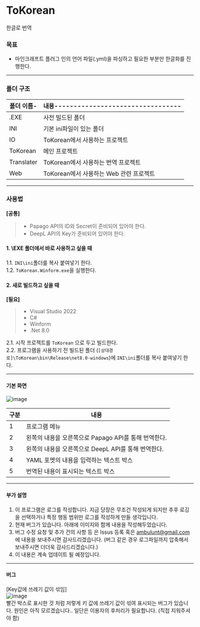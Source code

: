 # ToKorean
 한글로 번역

### 목표
  * 마인크래프트 플러그 인의 언어 파일(.yml)을 파싱하고 필요한 부분만 한글화를 진행한다.

---

### 폴더 구조
  |폴더 이름-|내용---------------------------------|
  |----------|-------------------------------------|
  |.EXE      |사전 빌드된 폴더                      |
  |INI       |기본 ini파일이 있는 폴더              |
  |IO        |ToKorean에서 사용하는 프로젝트         |
  |ToKorean  |메인 프로젝트                         |
  |Translater|ToKorean에서 사용하는 번역 프로젝트    |
  |Web       |ToKorean에서 사용하는 Web 관련 프로젝트|

---

### 사용법
**[공통]**
> - Papago API의 ID와 Secret이 준비되어 있어야 한다.
> - DeepL API의 Key가 준비되어 있어야 한다.

  #### 1. \EXE 폴더에서 바로 사용하고 싶을 때
  1.1. `INI\ini`폴더를 복사 붙여넣기 한다.  
  1.2. `ToKorean.Winform.exe`을 실행한다.  
  
  #### 2. 새로 빌드하고 싶을 때
  **[필요]**
  > - Visual Studio 2022  
  > - C#  
  > - Winform  
  > - .Net 8.0

  2.1. 시작 프로젝트를 `ToKorean` 으로 두고 빌드한다.  
  2.2. 프로그램을 사용하기 전 빌드된 폴더 (`[상대경로]\ToKorean\bin\Release\net8.0-windows`)에 `INI\ini`폴더를 복사 붙여넣기 한다.  

---

#### 기본 화면
![image](https://github.com/rladbs8714/ToKoreanForYaml/assets/33797666/90cbae7d-8ed6-4910-99aa-360ff1cf0c9c)

|구분|내용                                            |
|----|------------------------------------------------|
|1   |프로그램 메뉴                                    |
|2   |왼쪽의 내용을 오른쪽으로 Papago API를 통해 번역한다.|
|3   |왼쪽의 내용을 오른쪽으로 DeepL API를 통해 번역한다. |
|4   |YAML 포멧의 내용을 입력하는 텍스트 박스            |
|5   |번역된 내용이 표시되는 텍스트 박스                 |

---

#### 부가 설명
  1. 이 프로그램은 로그를 작성합니다. 지금 당장은 무조건 작성되게 되지만 추후 로깅을 선택하거나 특정 행동 범위만 로그를 작성하게 만들 생각입니다.
  2. 현재 버그가 있습니다. 아래에 이미지와 함께 내용을 작성해두었습니다.
  3. 버그 수정 요청 및 추가 건의 사항 등 은 Issus 등록 혹은 ambulunt@gmail.com 에 내용을 보내주시면 감사드리겠습니다. (버그 같은 경우 로그파일까지 압축해서 보내주시면 더더욱 감사드리겠습니다.)
  4. 이 내용은 계속 업데이트 될 예정입니다.

---

#### 버그
[Key값에 쓰레기 값이 섞임]  
![image](https://github.com/rladbs8714/ToKoreanForYaml/assets/33797666/6e2843ad-4747-43ff-b8d8-4064d772a247)  
빨간 박스로 표시한 것 처럼 저렇게 키 값에 쓰레기 값이 섞여 표시되는 버그가 있습니다. 원인은 아직 모르겠습니다.. 일단은 이용자의 후처리가 필요합니다. (직접 지워주셔야 함)

